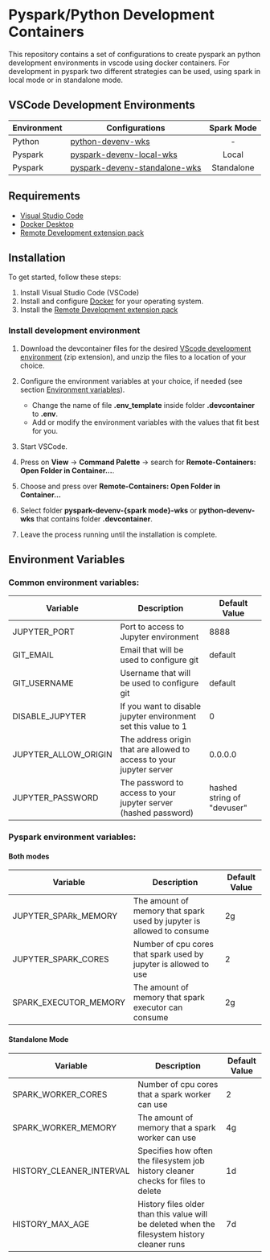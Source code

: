 # Pyspark/Python Development Containers

This repository contains a set of configurations to create pyspark an python development environments in vscode using docker containers. For development in pyspark two different strategies can be used, using spark in local mode or in standalone mode. 


## VSCode Development Environments


|Environment|Configurations|Spark Mode|
|-----------|-------------|:-----------:|
|Python|[python-devenv-wks](./vscode-development-containers/assets/python-devenv-wks.zip)|-|
|Pyspark|[pyspark-devenv-local-wks](./vscode-development-containers/assets/pyspark-devenv-local-wks.zip)|Local|
|Pyspark|[pyspark-devenv-standalone-wks](./vscode-development-containers/assets/pyspark-devenv-standalone-wks.zip)|Standalone|



 ## Requirements

* [Visual Studio Code](https://code.visualstudio.com/)
* [Docker Desktop](https://www.docker.com/products/docker-desktop/)
* [Remote Development extension pack](https://aka.ms/vscode-remote/download/extension)


## Installation
To get started, follow these steps:

1. Install Visual Studio Code (VSCode)
2. Install and configure [Docker](https://www.docker.com/get-started) for your operating system.
3. Install the [Remote Development extension pack](https://code.visualstudio.com/docs/remote/containers#_installation)


### Install development environment

1. Download the devcontainer files for the desired [VScode development environment](#vscode-development-environments) (zip extension), and unzip the files to a location of your choice.

2. Configure the environment variables at your choice, if needed (see section [Environment variables](#environment-variables)).

   - Change the name of file **.env_template** inside folder **.devcontainer** to **.env**.
   - Add or modify the environment variables with the values that fit best for you.

3. Start VSCode.
4. Press on **View** &rarr; **Command Palette** &rarr; search for **Remote-Containers: Open Folder in Container...**.
5. Choose and press over **Remote-Containers: Open Folder in Container...**
6. Select folder **pyspark-devenv-{spark mode}-wks** or **python-devenv-wks** that contains folder **.devcontainer**.
7. Leave the process running until the installation is complete.


## Environment Variables

### **Common environment variables:**

| Variable             | Description                                                                          | Default Value |
|----------------------|--------------------------------------------------------------------------------------|---------------|
| JUPYTER_PORT         | Port to access to Jupyter environment                                                | 8888          |
| GIT_EMAIL            | Email that will be used to configure git                                             | default       |
| GIT_USERNAME         | Username that will be used to configure git                                          | default       |
| DISABLE_JUPYTER      | If you want to disable jupyter environment set this value to 1                       | 0             |
| JUPYTER_ALLOW_ORIGIN | The address origin that are allowed to access to your jupyter server                 | 0.0.0.0       |
| JUPYTER_PASSWORD     | The password to access to your jupyter server (hashed password)                      | hashed string of "devuser"  |



### **Pyspark environment variables:**

#### **Both modes**
| Variable             | Description                                                                          | Default Value |
|----------------------|--------------------------------------------------------------------------------------|---------------|
| JUPYTER_SPARk_MEMORY | The amount of memory that spark used by jupyter is allowed to consume                | 2g |
| JUPYTER_SPARK_CORES | Number of cpu cores that spark used by jupyter is allowed to use               | 2 |
| SPARK_EXECUTOR_MEMORY |  The amount of memory that spark executor can consume             | 2g |

#### **Standalone Mode**
| Variable             | Description                                                                          | Default Value |
|----------------------|--------------------------------------------------------------------------------------|---------------|
| SPARK_WORKER_CORES   | Number of cpu cores that a spark worker can use                                      | 2             |
| SPARK_WORKER_MEMORY  | The amount of memory that a spark worker can use                                     | 4g            |
| HISTORY_CLEANER_INTERVAL | Specifies how often the filesystem job history cleaner checks for files to delete| 1d            |
| HISTORY_MAX_AGE | History files older than this value will be deleted when the filesystem history cleaner runs| 7d          |

